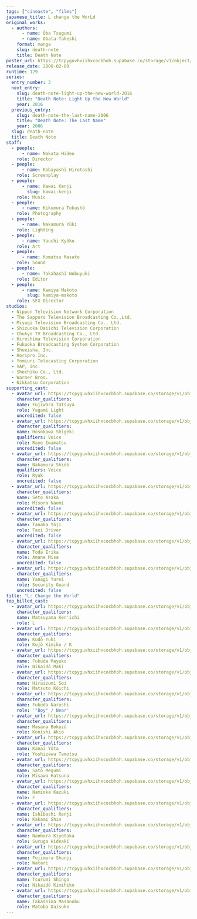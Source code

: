 ```yaml
---
tags: ["cineaste", "films"]
japanese_title: L change the WorLd
original_works:
  - authors:
      - name: Ôba Tsugumi
      - name: Obata Takeshi
    format: manga
    slug: death-note
    title: Death Note
poster_url: https://tcpyguvhxiihxcocbhoh.supabase.co/storage/v1/object/public/godzilla-cineaste-public/content/films/l-change-the-world-2008/posters/l-change-the-world-2008.jpg
release_date: 2008-02-09
runtime: 129
series:
  entry_number: 3
  next_entry:
    slug: death-note-light-up-the-new-world-2016
    title: "Death Note: Light Up the New World"
    year: 2016
  previous_entry:
    slug: death-note-the-last-name-2006
    title: "Death Note: The Last Name"
    year: 2006
  slug: death-note
  title: Death Note
staff:
  - people:
      - name: Nakata Hideo
    role: Director
  - people:
      - name: Kobayashi Hirotoshi
    role: Screenplay
  - people:
      - name: Kawai Kenji
        slug: kawai-kenji
    role: Music
  - people:
      - name: Kikumura Tokushô
    role: Photography
  - people:
      - name: Nakamura Yûki
    role: Lighting
  - people:
      - name: Yauchi Kyôko
    role: Art
  - people:
      - name: Komatsu Masato
    role: Sound
  - people:
      - name: Takahashi Nobuyuki
    role: Editor
  - people:
      - name: Kamiya Makoto
        slug: kamiya-makoto
    role: SFX Director
studios:
  - Nippon Television Network Corporation
  - The Sapporo Television Broadcasting Co.,Ltd.
  - Miyagi Television Broadcasting Co., Ltd.
  - Shizuoka Daiichi Television Corporation
  - Chukyo TV Broadcasting Co., Ltd.
  - Hiroshima Television Corporation
  - Fukuoka Broadcasting System Corporation
  - Shueisha, Inc.
  - Horipro Inc.
  - Yomiuri Telecasting Corporation
  - VAP, Inc.
  - Shochiku Co., Ltd.
  - Warner Bros.
  - Nikkatsu Corporation
supporting_cast:
  - avatar_url: https://tcpyguvhxiihxcocbhoh.supabase.co/storage/v1/object/public/godzilla-cineaste-public/content/films/l-change-the-world-2008/cast-avatars/tatsuya-fujiwara-0.jpg
    character_qualifiers:
    name: Fujiwara Tatsuya
    role: Yagami Light
    uncredited: false
  - avatar_url: https://tcpyguvhxiihxcocbhoh.supabase.co/storage/v1/object/public/godzilla-cineaste-public/content/films/l-change-the-world-2008/cast-avatars/shigeki-hosokawa-0.jpg
    character_qualifiers:
    name: Hosokawa Shigeki
    qualifiers: Voice
    role: Raye Iwamatsu
    uncredited: false
  - avatar_url: https://tcpyguvhxiihxcocbhoh.supabase.co/storage/v1/object/public/godzilla-cineaste-public/content/films/l-change-the-world-2008/cast-avatars/shido-nakamura-0.jpg
    character_qualifiers:
    name: Nakamura Shidô
    qualifiers: Voice
    role: Ryuk
    uncredited: false
  - avatar_url: https://tcpyguvhxiihxcocbhoh.supabase.co/storage/v1/object/public/godzilla-cineaste-public/content/films/l-change-the-world-2008/cast-avatars/asaka-seto-0.jpg
    character_qualifiers:
    name: Seto Asaka
    role: Misora Naomi
    uncredited: false
  - avatar_url: https://tcpyguvhxiihxcocbhoh.supabase.co/storage/v1/object/public/godzilla-cineaste-public/content/films/l-change-the-world-2008/cast-avatars/yoji-tanaka-0.jpg
    character_qualifiers:
    name: Tanaka Yôji
    role: Taxi Driver
    uncredited: false
  - avatar_url: https://tcpyguvhxiihxcocbhoh.supabase.co/storage/v1/object/public/godzilla-cineaste-public/content/films/l-change-the-world-2008/cast-avatars/erika-toda-0.jpg
    character_qualifiers:
    name: Toda Erika
    role: Amane Misa
    uncredited: false
  - avatar_url: https://tcpyguvhxiihxcocbhoh.supabase.co/storage/v1/object/public/godzilla-cineaste-public/content/films/l-change-the-world-2008/cast-avatars/yurei-yanagi-0.jpg
    character_qualifiers:
    name: Yanagi Yurei
    role: Security Guard
    uncredited: false
title: "L: Change the World"
top_billed_cast:
  - avatar_url: https://tcpyguvhxiihxcocbhoh.supabase.co/storage/v1/object/public/godzilla-cineaste-public/content/films/l-change-the-world-2008/cast-avatars/kenichi-matsuyama-0.jpg
    character_qualifiers:
    name: Matsuyama Ken'ichi
    role: L
  - avatar_url: https://tcpyguvhxiihxcocbhoh.supabase.co/storage/v1/object/public/godzilla-cineaste-public/content/films/l-change-the-world-2008/cast-avatars/yuki-kudo-0.jpg
    character_qualifiers:
    name: Kudô Yuki
    role: Kujô Kimiko / K
  - avatar_url: https://tcpyguvhxiihxcocbhoh.supabase.co/storage/v1/object/public/godzilla-cineaste-public/content/films/l-change-the-world-2008/cast-avatars/mayuko-fukada-0.jpg
    character_qualifiers:
    name: Fukuda Mayuko
    role: Nikaidô Maki
  - avatar_url: https://tcpyguvhxiihxcocbhoh.supabase.co/storage/v1/object/public/godzilla-cineaste-public/content/films/l-change-the-world-2008/cast-avatars/sei-hiraizumi-0.jpg
    character_qualifiers:
    name: Hiraizumi Sei
    role: Matsuto Kôichi
  - avatar_url: https://tcpyguvhxiihxcocbhoh.supabase.co/storage/v1/object/public/godzilla-cineaste-public/content/films/l-change-the-world-2008/cast-avatars/narushi-fukuda-0.jpg
    character_qualifiers:
    name: Fukuda Narushi
    role: '"Boy" / Near'
  - avatar_url: https://tcpyguvhxiihxcocbhoh.supabase.co/storage/v1/object/public/godzilla-cineaste-public/content/films/l-change-the-world-2008/cast-avatars/bokuzo-masana-0.jpg
    character_qualifiers:
    name: Masana Bokuzô
    role: Konishi Akio
  - avatar_url: https://tcpyguvhxiihxcocbhoh.supabase.co/storage/v1/object/public/godzilla-cineaste-public/content/films/l-change-the-world-2008/cast-avatars/yuta-kanai-0.jpg
    character_qualifiers:
    name: Kanai Yûta
    role: Yoshizawa Tamotsu
  - avatar_url: https://tcpyguvhxiihxcocbhoh.supabase.co/storage/v1/object/public/godzilla-cineaste-public/content/films/l-change-the-world-2008/cast-avatars/megumi-sato-0.jpg
    character_qualifiers:
    name: Satô Megumi
    role: Misawa Hatsuna
  - avatar_url: https://tcpyguvhxiihxcocbhoh.supabase.co/storage/v1/object/public/godzilla-cineaste-public/content/films/l-change-the-world-2008/cast-avatars/kazuki-namioka-0.jpg
    character_qualifiers:
    name: Namioka Kazuki
    role: F
  - avatar_url: https://tcpyguvhxiihxcocbhoh.supabase.co/storage/v1/object/public/godzilla-cineaste-public/content/films/l-change-the-world-2008/cast-avatars/renji-ishibashi-0.jpg
    character_qualifiers:
    name: Ishibashi Renji
    role: Kakami Shin
  - avatar_url: https://tcpyguvhxiihxcocbhoh.supabase.co/storage/v1/object/public/godzilla-cineaste-public/content/films/l-change-the-world-2008/cast-avatars/kiyotaka-nanbara-0.jpg
    character_qualifiers:
    name: Nanbara Kiyotaka
    role: Suruga Hideaki
  - avatar_url: https://tcpyguvhxiihxcocbhoh.supabase.co/storage/v1/object/public/godzilla-cineaste-public/content/films/l-change-the-world-2008/cast-avatars/shunji-fujimura-0.jpg
    character_qualifiers:
    name: Fujimura Shunji
    role: Watari
  - avatar_url: https://tcpyguvhxiihxcocbhoh.supabase.co/storage/v1/object/public/godzilla-cineaste-public/content/films/l-change-the-world-2008/cast-avatars/shingo-tsurumi-0.jpg
    character_qualifiers:
    name: Tsurumi Shingo
    role: Nikaidô Kimihiko
  - avatar_url: https://tcpyguvhxiihxcocbhoh.supabase.co/storage/v1/object/public/godzilla-cineaste-public/content/films/l-change-the-world-2008/cast-avatars/masanobu-takashima-0.jpg
    character_qualifiers:
    name: Takashima Masanobu
    role: Matoba Daisuke
---
```

